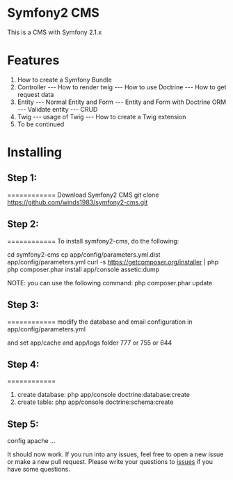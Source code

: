 Symfony2 CMS
============

This is a CMS with Symfony 2.1.x

Features
============

 1. How to create a Symfony Bundle
 2. Controller
    --- How to render twig
    --- How to use Doctrine
    --- How to get request data
 3. Entity
    --- Normal Entity and Form
    --- Entity and Form with Doctrine ORM
    --- Validate entity
    --- CRUD
 4. Twig
    --- usage of Twig
    --- How to create a Twig extension
 5. To be continued

Installing
============

## Step 1:
============
Download Symfony2 CMS 
git clone https://github.com/winds1983/symfony2-cms.git

## Step 2:
============
To install symfony2-cms, do the following:

 cd symfony2-cms
 cp app/config/parameters.yml.dist app/config/parameters.yml
 curl -s https://getcomposer.org/installer | php
 php composer.phar install
 app/console assetic:dump

NOTE: you can use the following command:
php composer.phar update

## Step 3:
============
modify the database and email configuration in app/config/parameters.yml

and set app/cache and app/logs folder
777 or 755 or 644

## Step 4:
============
 1. create database:
php app/console doctrine:database:create
 2. create table:
php app/console doctrine:schema:create

## Step 5:
config apache ...

It should now work. If you run into any issues, feel free to open a new issue or make a new pull request.
Please write your questions to [issues](https://github.com/winds1983/symfony2-cms/issues) if you have some questions.